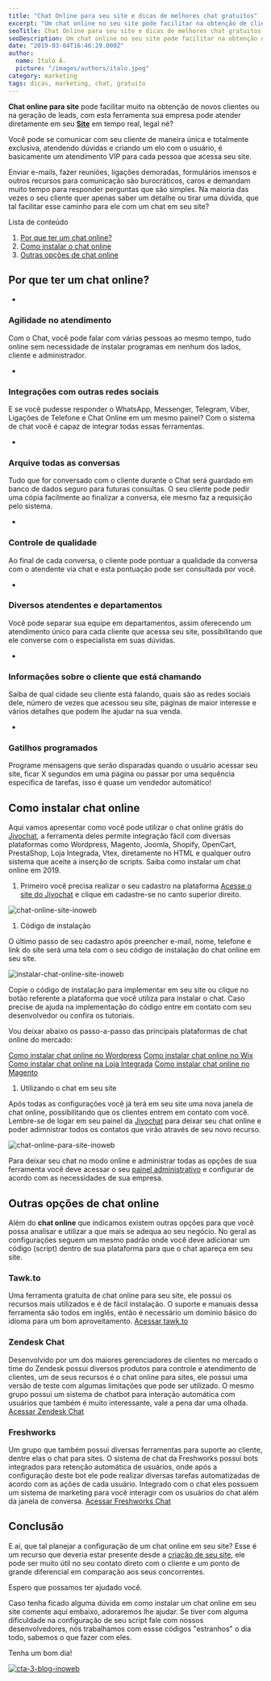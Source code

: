 ```yaml
---
title: "Chat Online para seu site e dicas de melhores chat gratuitos"
excerpt: "Um chat online no seu site pode facilitar na obtenção de clientes, o chat permite que sua empresa atenda em tempo real."
seoTitle: Chat Online para seu site e dicas de melhores chat gratuitos
seoDescription: Um chat online no seu site pode facilitar na obtenção de clientes, o chat permite que sua empresa atenda em tempo real.
date: "2019-03-04T16:46:29.000Z"
author:
  name: Italo A.
  picture: "/images/authors/italo.jpeg"
category: marketing
tags: dicas, marketing, chat, gratuito
---
```


**Chat online para site** pode facilitar muito na obtenção de novos clientes ou na geração de leads, com esta ferramenta sua empresa pode atender diretamente em seu **[Site](https://inoweb.com.br/criacao-de-sites)** em tempo real, legal né?

Você pode se comunicar com seu cliente de maneira única e totalmente exclusiva, atendendo dúvidas e criando um elo com o usuário, é basicamente um atendimento VIP para cada pessoa que acessa seu site.

Enviar e-mails, fazer reuniões, ligações demoradas, formulários imensos e outros recursos para comunicação são burocráticos, caros e demandam muito tempo para responder perguntas que são simples. Na maioria das vezes o seu cliente quer apenas saber um detalhe ou tirar uma dúvida, que tal facilitar esse caminho para ele com um chat em seu site?

Lista de conteúdo

1. [Por que ter um chat online?](#porque-ter-um-chat)
2. [Como instalar o chat online](#como-instalar-chat-online)
3. [Outras opções de chat online](#opcoes-chat-online)

## Por que ter um chat online?

-

### Agilidade no atendimento

Com o Chat, você pode falar com várias pessoas ao mesmo tempo, tudo online sem necessidade de instalar programas em nenhum dos lados, cliente e administrador.

-

### Integrações com outras redes sociais

E se você pudesse responder o WhatsApp, Messenger, Telegram, Viber, Ligações de Telefone e Chat Online em um mesmo painel? Com o sistema de chat você é capaz de integrar todas essas ferramentas.

-

### Arquive todas as conversas

Tudo que for conversado com o cliente durante o Chat será guardado em banco de dados seguro para futuras consultas. O seu cliente pode pedir uma cópia facilmente ao finalizar a conversa, ele mesmo faz a requisição pelo sistema.

-

### Controle de qualidade

Ao final de cada conversa, o cliente pode pontuar a qualidade da conversa com o atendente via chat e esta pontuação pode ser consultada por você.

-

### Diversos atendentes e departamentos

Você pode separar sua equipe em departamentos, assim oferecendo um atendimento único para cada cliente que acessa seu site, possibilitando que ele converse com o especialista em suas dúvidas.

-

### Informações sobre o cliente que está chamando

Saiba de qual cidade seu cliente está falando, quais são as redes sociais dele, número de vezes que acessou seu site, páginas de maior interesse e vários detalhes que podem lhe ajudar na sua venda.

-

### Gatilhos programados

Programe mensagens que serão disparadas quando o usuário acessar seu site, ficar X segundos em uma página ou passar por uma sequência específica de tarefas, isso é quase um vendedor automático!

## Como instalar chat online

Aqui vamos apresentar como você pode utilizar o chat online grátis do [Jivochat](https://www.jivochat.com.br?partner_id=8897&pricelist_id=9&lang=pt), a ferramenta deles permite integração fácil com diversas plataformas como Wordpress, Magento, Joomla, Shopify, OpenCart, PrestaShop, Loja Integrada, Vtex, diretamente no HTML e qualquer outro sistema que aceite a inserção de scripts. Saiba como instalar um chat online em 2019.

1. Primeiro você precisa realizar o seu cadastro na plataforma
   [Acesse o site do Jivochat](https://www.jivochat.com.br?partner_id=8897&pricelist_id=9&lang=pt) e clique em cadastre-se no canto superior direito.

![chat-online-site-inoweb](/content/images/2019/03/chat-online-site-inoweb.png)

1. Código de instalação

O último passo de seu cadastro após preencher e-mail, nome, telefone e link do site será uma tela com o seu código de instalação do chat online em seu site.

![instalar-chat-online-site-inoweb](/content/images/2019/03/instalar-chat-online-site-inoweb.png)

Copie o código de instalação para implementar em seu site ou clique no botão referente a plataforma que você utiliza para instalar o chat. Caso precise de ajuda na implementação do código entre em contato com seu desenvolvedor ou confira os tutoriais.

Vou deixar abaixo os passo-a-passo das principais plataformas de chat online do mercado:

[Como instalar chat online no Wordpress](https://www.jivochat.com.br/help/installation/como-instalar-no-wordpress.html?partner_id=8897&pricelist_id=9&lang=pt)
[Como instalar chat online no Wix](https://www.jivochat.com.br/help/installation/como-instalar-no-wix.html?partner_id=8897&pricelist_id=9&lang=pt)
[Como instalar chat online na Loja Integrada](https://www.jivochat.com.br/help/installation/como-instalar-na-loja-integrada.html?partner_id=8897&pricelist_id=9&lang=pt)
[Como instalar chat online no Magento](https://www.jivochat.com.br/help/installation/como-instalar-no-magento.html?partner_id=8897&pricelist_id=9&lang=pt)

1. Utilizando o chat em seu site

Após todas as configurações você já terá em seu site uma nova janela de chat online, possibilitando que os clientes entrem em contato com você. Lembre-se de logar em seu painel da [Jivochat](https://www.jivochat.com.br?partner_id=8897&pricelist_id=9&lang=pt) para deixar seu chat online e poder adimnistrar todos os contatos que virão através de seu novo recurso.

![chat-online-para-site-inoweb](/content/images/2019/03/chat-online-para-site-inoweb.png)

Para deixar seu chat no modo online e administrar todas as opções de sua ferramenta você deve acessar o seu [painel administrativo](https://app.jivosite.com?partner_id=8897&pricelist_id=9&lang=pt) e configurar de acordo com as necessidades de sua empresa.

## Outras opções de chat online

Além do **chat online** que indicamos existem outras opções para que você possa analisar e utilizar a que mais se adequa ao seu negócio. No geral as configurações seguem um mesmo padrão onde você deve adicionar um código (script) dentro de sua plataforma para que o chat apareça em seu site.

### Tawk.to

Uma ferramenta gratuita de chat online para seu site, ele possui os recursos mais utilizados e é de fácil instalação. O suporte e manuais dessa ferramenta são todos em inglês, então é necessário um dominio básico do idioma para um bom aproveitamento. [Acessar tawk.to](https://www.tawk.to)

### Zendesk Chat

Desenvolvido por um dos maiores gerenciadores de clientes no mercado o time do Zendesk possui diversos produtos para controle e atendimento de clientes, um de seus recursos é o chat online para sites, ele possui uma versão de teste com algumas limitações que pode ser utilizado. O mesmo grupo possui um sistema de chatbot para interação automática com usuários que também é muito interessante, vale a pena dar uma olhada. [Acessar Zendesk Chat](https://www.zendesk.com.br/chat/)

### Freshworks

Um grupo que também possui diversas ferramentas para suporte ao cliente, dentre elas o chat para sites. O sistema de chat da Freshworks possui bots integrados para retenção automática de usuários, onde após a configuração deste bot ele pode realizar diversas tarefas automatizadas de acordo com as ações de cada usuário. Integrado com o chat eles possuem um sistema de marketing para você interagir com os usuários do chat além da janela de conversa. [Acessar Freshworks Chat](https://freshmarketer.grsm.io/ChatOnline)

## Conclusão

E ai, que tal planejar a configuração de um chat online em seu site? Esse é um recurso que deveria estar presente desde a [criação de seu site](https://inoweb.com.br/criacao-de-sites), ele pode ser muito útil no seu contato direto com o cliente e um ponto de grande diferencial em comparação aos seus concorrentes.

Espero que possamos ter ajudado você.

Caso tenha ficado alguma dúvida em como instalar um chat online em seu site comente aqui embaixo, adoraremos lhe ajudar. Se tiver com alguma dificuldade na configuração de seu script fale com nossos desenvolvedores, nós trabalhamos com essse códigos "estranhos" o dia todo, sabemos o que fazer com eles.

Tenha um bom dia!

[![cta-3-blog-inoweb](/content/images/2018/09/cta-3-blog-inoweb.png)](https://inoweb.com.br/contato/?utm_source=blog&utm_medium=post&utm_campaign=post-chat-online)
